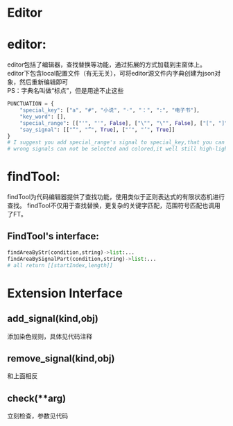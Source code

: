 Editor
===
# editor:
editor包括了编辑器，查找替换等功能，通过拓展的方式加载到主窗体上。  
editor下包含local配置文件（有无无关），可将editor源文件内字典创建为json对象，然后重新编辑即可  
PS：字典名叫做“标点”，但是用途不止这些  
```python
PUNCTUATION = {
    "special_key": ["a", "#", "小说", "·", "：", ":", "电子书"],
    "key_word": [],
    "special_range": [["'", "'", False], ["\"", "\"", False], ["[", "]", True]],
    "say_signal": [["“", "”", True], ["‘", "’", True]]
}
# I suggest you add special_range's signal to special_key,that you can know the wrong signals
# wrong signals can not be selected and colored,it well still high-light
```

# findTool:
findTool为代码编辑器提供了查找功能，使用类似于正则表达式的有限状态机进行查找。
findTool不仅用于查找替换，更复杂的关键字匹配，范围符号匹配也调用了FT。

## FindTool's interface:

```python
findAreaByStr(condition,string)->list:...
findAreaBySignalPart(condition,string)->list:...
# all return [[startIndex,length]]
```

# Extension Interface

## add_signal(kind,obj)
添加染色规则，具体见代码注释
## remove_signal(kind,obj)
和上面相反
## check(**arg)
立刻检查，参数见代码